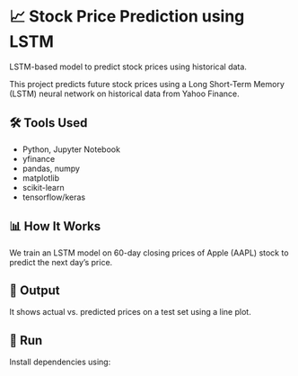 # 📈 Stock Price Prediction using LSTM
LSTM-based model to predict stock prices using historical data.

This project predicts future stock prices using a Long Short-Term Memory (LSTM) neural network on historical data from Yahoo Finance.

## 🛠️ Tools Used
- Python, Jupyter Notebook
- yfinance
- pandas, numpy
- matplotlib
- scikit-learn
- tensorflow/keras

## 📊 How It Works
We train an LSTM model on 60-day closing prices of Apple (AAPL) stock to predict the next day’s price.

## 🔮 Output
It shows actual vs. predicted prices on a test set using a line plot.

## 📁 Run
Install dependencies using:
